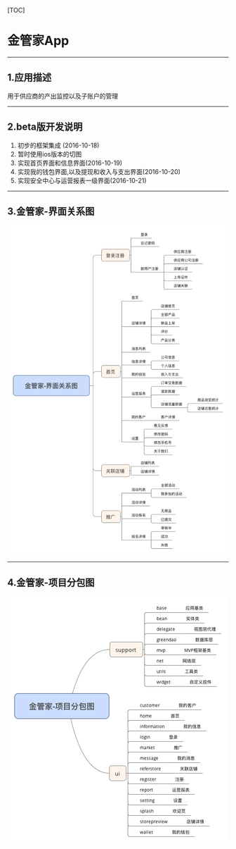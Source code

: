 [TOC]

# 金管家App

---

## 1.应用描述

用于供应商的产出监控以及子账户的管理

---

## 2.beta版开发说明

1. 初步的框架集成   (2016-10-18)
1. 暂时使用ios版本的切图
1. 实现首页界面和信息界面(2016-10-19)
1. 实现我的钱包界面,以及提现和收入与支出界面(2016-10-20)
1. 实现安全中心与运营报表一级界面(2016-10-21)

---

## 3.金管家-界面关系图

![](./img/金管家-界面关系图.png)

---

## 4.金管家-项目分包图

![](./img/金管家-项目分包图.png)



